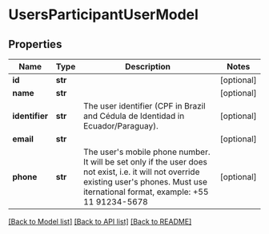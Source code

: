 # UsersParticipantUserModel

## Properties
Name | Type | Description | Notes
------------ | ------------- | ------------- | -------------
**id** | **str** |  | [optional] 
**name** | **str** |  | [optional] 
**identifier** | **str** | The user identifier (CPF in Brazil and Cédula de Identidad in Ecuador/Paraguay). | [optional] 
**email** | **str** |  | [optional] 
**phone** | **str** | The user&#x27;s mobile phone number. It will be set only if the user does not exist, i.e. it will not override  existing user&#x27;s phones.  Must use iternational format, example: +55 11 91234-5678 | [optional] 

[[Back to Model list]](../README.md#documentation-for-models) [[Back to API list]](../README.md#documentation-for-api-endpoints) [[Back to README]](../README.md)

